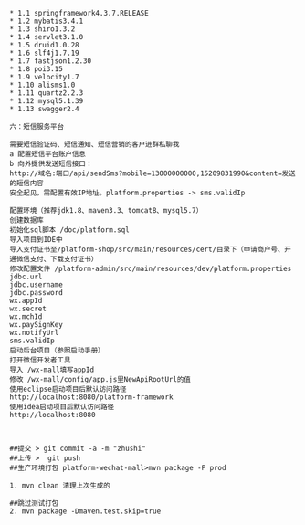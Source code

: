     * 1.1 springframework4.3.7.RELEASE
    * 1.2 mybatis3.4.1
    * 1.3 shiro1.3.2
    * 1.4 servlet3.1.0
    * 1.5 druid1.0.28
    * 1.6 slf4j1.7.19
    * 1.7 fastjson1.2.30
    * 1.8 poi3.15
    * 1.9 velocity1.7
    * 1.10 alisms1.0
    * 1.11 quartz2.2.3
    * 1.12 mysql5.1.39
    * 1.13 swagger2.4
    
    六：短信服务平台
    
    需要短信验证码、短信通知、短信营销的客户进群私聊我
    a 配置短信平台账户信息
    b 向外提供发送短信接口：
    http://域名:端口/api/sendSms?mobile=13000000000,15209831990&content=发送的短信内容  
    安全起见，需配置有效IP地址。platform.properties -> sms.validIp
    
    配置环境（推荐jdk1.8、maven3.3、tomcat8、mysql5.7）
    创建数据库
    初始化sql脚本 /doc/platform.sql
    导入项目到IDE中
    导入支付证书至/platform-shop/src/main/resources/cert/目录下（申请商户号、开通微信支付、下载支付证书）
    修改配置文件 /platform-admin/src/main/resources/dev/platform.properties
    jdbc.url
    jdbc.username
    jdbc.password
    wx.appId
    wx.secret
    wx.mchId
    wx.paySignKey
    wx.notifyUrl
    sms.validIp
    启动后台项目（参照启动手册）
    打开微信开发者工具
    导入 /wx-mall填写appId
    修改 /wx-mall/config/app.js里NewApiRootUrl的值
    使用eclipse启动项目后默认访问路径
    http://localhost:8080/platform-framework
    使用idea启动项目后默认访问路径
    http://localhost:8080
   
   
   
    ##提交 > git commit -a -m "zhushi"
    ##上传 >  git push
    ##生产环境打包 platform-wechat-mall>mvn package -P prod
    
    1. mvn clean 清理上次生成的
    
    ##跳过测试打包
    2. mvn package -Dmaven.test.skip=true
    

